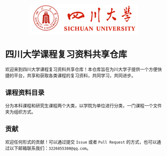 <p align='center'><img src='./img/SCU.png' width=70%></p>

# 四川大学课程复习资料共享仓库
欢迎来到四川大学课程复习资料共享仓库！本仓库旨在为川大学子提供一个方便快捷的平台，共享和获取各类课程的复习资料，共同学习，共同进步。

## 课程资料目录
分为本科课程和研究生课程两个大类，以学院为单位进行分类，一门课程一个文件夹为组织方式。

## 贡献
欢迎任何形式的贡献！可以通过提交 `Issue` 或者 `Pull Request` 的方式，也可以通过以下邮箱联系我们：`3226855380@qq.com`。